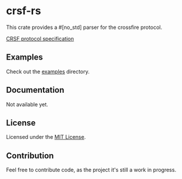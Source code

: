 # crsf-rs
This crate provides a #\[no_std\] parser for the crossfire protocol.

[CRSF protocol specification](https://github.com/crsf-wg/crsf/wiki/Message-Format)

## Examples
Check out the [examples](examples/) directory.

## Documentation
Not available yet.

## License
Licensed under the [MIT License](LICENSE).

## Contribution
Feel free to contribute code, as the project it's still a work in progress.
